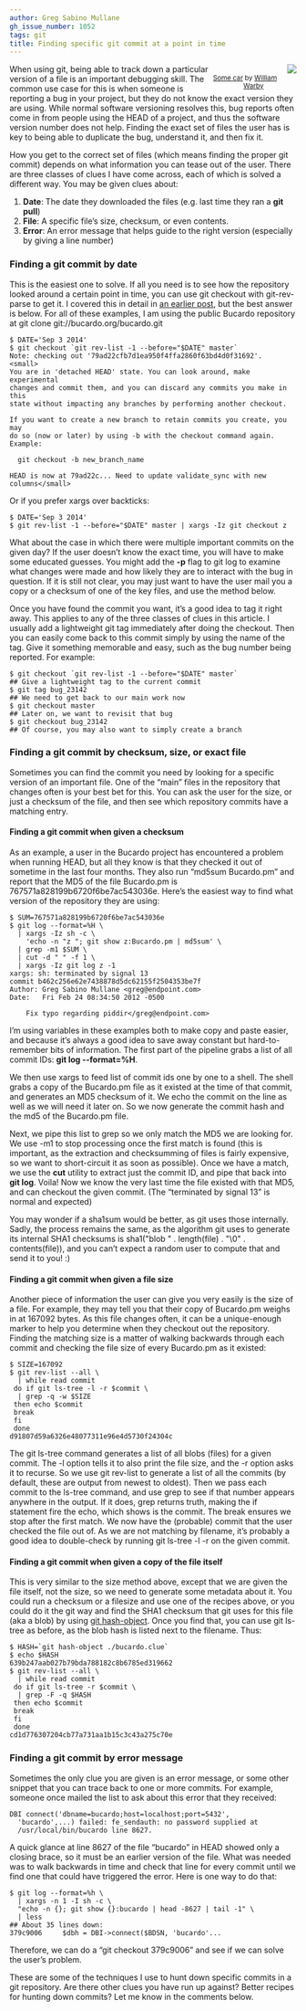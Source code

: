 ```yaml
---
author: Greg Sabino Mullane
gh_issue_number: 1052
tags: git
title: Finding specific git commit at a point in time
---
```




<div class="separator" style="clear: both; float: right; text-align: center;"><a href="/blog/2014/11/10/finding-specific-git-commit-at-point-in/image-0-big.jpeg" imageanchor="1" style="clear: right; float: right; margin-bottom: 1em; margin-left: 1em;"><img border="0" src="/blog/2014/11/10/finding-specific-git-commit-at-point-in/image-0.jpeg"/></a><br/><small><a href="https://flic.kr/p/fFXKMu">Some car</a> by <a href="https://www.flickr.com/photos/wwarby/">William Warby</a></small></div>

When using git, being able to track down a particular version of a file is an important debugging skill. The common use case for this is when someone is reporting a bug in your project, but they do not know the exact version they are using. While normal software versioning resolves this, bug reports often come in from people using the HEAD of a project, and thus the software version number does not help. Finding the exact set of files the user has is key to being able to duplicate the bug, understand it, and then fix it.

How you get to the correct set of files (which means finding the proper git commit) depends on what information you can tease out of the user. There are three classes of clues I have come across, each of which is solved a different way. You may be given clues about:

1. **Date**: The date they downloaded the files (e.g. last time they ran a **git pull**)
1. **File**: A specific file’s size, checksum, or even contents.
1. **Error**: An error message that helps guide to the right version (especially by giving a line number)

### Finding a git commit by date

This is the easiest one to solve. If all you need is to see how the repository looked around a certain point in time, you can use git checkout with git-rev-parse to get it. I covered this in detail in [an earlier post](/blog/2014/05/19/git-checkout-at-specific-date), but the best answer is below. For all of these examples, I am using the public Bucardo repository at git clone git://bucardo.org/bucardo.git

```
$ DATE='Sep 3 2014'
$ git checkout `git rev-list -1 --before="$DATE" master`
Note: checking out '79ad22cfb7d1ea950f4ffa2860f63bd4d0f31692'.
<small>
You are in 'detached HEAD' state. You can look around, make experimental
changes and commit them, and you can discard any commits you make in this
state without impacting any branches by performing another checkout.

If you want to create a new branch to retain commits you create, you may
do so (now or later) by using -b with the checkout command again. Example:

  git checkout -b new_branch_name

HEAD is now at 79ad22c... Need to update validate_sync with new columns</small>
```

Or if you prefer xargs over backticks:

```
$ DATE='Sep 3 2014'
$ git rev-list -1 --before="$DATE" master | xargs -Iz git checkout z
```

What about the case in which there were multiple important commits on the given day? If the user doesn’t know the exact time, you will have to make some educated guesses. You might add the **-p** flag to git log to examine what changes were made and how likely they are to interact with the bug in question. If it is still not clear, you may just want to have the user mail you a copy or a checksum of one of the key files, and use the method below.

Once you have found the commit you want, it’s a good idea to tag it right away. This applies to any of the three classes of clues in this article. I usually add a lightweight git tag immediately after doing the checkout. Then you can easily come back to this commit simply by using the name of the tag. Give it something memorable and easy, such as the bug number being reported. For example:

```
$ git checkout `git rev-list -1 --before="$DATE" master`
## Give a lightweight tag to the current commit
$ git tag bug_23142
## We need to get back to our main work now
$ git checkout master
## Later on, we want to revisit that bug
$ git checkout bug_23142
## Of course, you may also want to simply create a branch
```

### Finding a git commit by checksum, size, or exact file

Sometimes you can find the commit you need by looking for a specific version of an important file. One of the “main” files in the repository that changes often is your best bet for this. You can ask the user for the size, or just a checksum of the file, and then see which repository commits have a matching entry.

#### Finding a git commit when given a checksum

As an example, a user in the Bucardo project has encountered a problem when running HEAD, but all they know is that they checked it out of sometime in the last four months. They also run “md5sum Bucardo.pm” and report that the MD5 of the file Bucardo.pm is 
767571a828199b6720f6be7ac543036e. Here’s the easiest way to find what version of the repository they are using:

```
$ SUM=767571a828199b6720f6be7ac543036e
$ git log --format=%H \
  | xargs -Iz sh -c \
    'echo -n "z "; git show z:Bucardo.pm | md5sum' \
  | grep -m1 $SUM \
  | cut -d " " -f 1 \
  | xargs -Iz git log z -1
xargs: sh: terminated by signal 13
commit b462c256e62e7438878d5dc62155f2504353be7f
Author: Greg Sabino Mullane <greg@endpoint.com>
Date:   Fri Feb 24 08:34:50 2012 -0500

    Fix typo regarding piddir</greg@endpoint.com>
```

I’m using variables in these examples both to make copy and paste easier, and because it’s always a good idea to save away constant but hard-to-remember bits of information. The first part of the pipeline grabs a list of all commit IDs: **git log --format=%H**.

We then use xargs to feed list of commit ids one by one to a shell. The shell grabs a copy of the Bucardo.pm file as it existed at the time of that commit, and generates an MD5 checksum of it. We echo the commit on the line as well as we will need it later on. So we now generate the commit hash and the md5 of the Bucardo.pm file.

Next, we pipe this list to grep so we only match the MD5 we are looking for. We use -m1 to stop processing once the first match is found (this is important, as the extraction and checksumming of files is fairly expensive, so we want to short-circuit it as soon as possible). Once we have a match, we use the **cut** utility to extract just the commit ID, and pipe that back into **git log**. Voila! Now we know the very last time the file existed with that MD5, and can checkout the given commit. (The “terminated by signal 13” is normal and expected)

You may wonder if a sha1sum would be better, as git uses those internally. Sadly, the process remains the same, as the algorithm git uses to generate its internal SHA1 checksums is sha1("blob " . length(file) . "\0" . contents(file)), and you can’t expect a random user to compute that and send it to you! :)

#### Finding a git commit when given a file size

Another piece of information the user can give you very easily is the size of a file. For example, they may tell you that their copy of Bucardo.pm weighs in at 167092 bytes. As this file changes often, it can be a unique-enough marker to help you determine when they checkout out the repository. Finding the matching size is a matter of walking backwards through each commit and checking the file size of every Bucardo.pm as it existed:

```
$ SIZE=167092
$ git rev-list --all \
  | while read commit
 do if git ls-tree -l -r $commit \
  | grep -q -w $SIZE
 then echo $commit
 break
 fi
 done
d91807d59a6326e48077311e96e4d5730f24304c
```

The git ls-tree command generates a list of all blobs (files) for a given commit. The -l option tells it to also print the file size, and the -r option asks it to recurse. So we use git rev-list to generate a list of all the commits (by default, these are output from newest to oldest). Then we pass each commit to the ls-tree command, and use grep to see if that number appears anywhere in the output. If it does, grep returns truth, making the if statement fire the echo, which shows is the commit. The break ensures we stop after the first match. We now have the (probable) commit that the user checked the file out of. As we are not matching by filename, it’s probably a good idea to double-check by running git ls-tree -l -r on the given commit.

#### Finding a git commit when given a copy of the file itself

This is very similar to the size method above, except that we are given the file itself, not the size, so we need to generate some metadata about it. You could run a checksum or a filesize and use one of the recipes above, or you could do it the git way and find the SHA1 checksum that git uses for this file (aka a blob) by using 
[git hash-object](https://www.kernel.org/pub/software/scm/git/docs/git-hash-object.html). Once you find that, you can use git ls-tree as before, as the blob hash is listed next to the filename. Thus:

```
$ HASH=`git hash-object ./bucardo.clue`
$ echo $HASH
639b247aab027b79bda788182c8b6785ed319662
$ git rev-list --all \
  | while read commit
 do if git ls-tree -r $commit \
  | grep -F -q $HASH
 then echo $commit
 break
 fi
 done
cd1d776307204cb77a731aa1b15c3c43a275c70e
```

### Finding a git commit by error message

Sometimes the only clue you are given is an error message, or some other snippet that you can trace back to one or more commits. For example, someone once mailed the list to ask about this error that they received:

```
DBI connect('dbname=bucardo;host=localhost;port=5432',
  'bucardo',...) failed: fe_sendauth: no password supplied at 
  /usr/local/bin/bucardo line 8627.
```

A quick glance at line 8627 of the file “bucardo” in HEAD showed only a closing brace, so it must be an earlier version of the file. What was needed was to walk backwards in time and check that line for every commit until we find one that could have triggered the error. Here is one way to do that:

```
$ git log --format=%h \
  | xargs -n 1 -I sh -c \
  "echo -n {}; git show {}:bucardo | head -8627 | tail -1" \
  | less
## About 35 lines down:
379c9006     $dbh = DBI->connect($BDSN, 'bucardo'...
```

Therefore, we can do a “git checkout 379c9006” and see if we can solve the user’s problem.

These are some of the techniques I use to hunt down specific commits in a git repository. Are there other clues you have run up against? Better recipes for hunting down commits? Let me know in the comments below.


